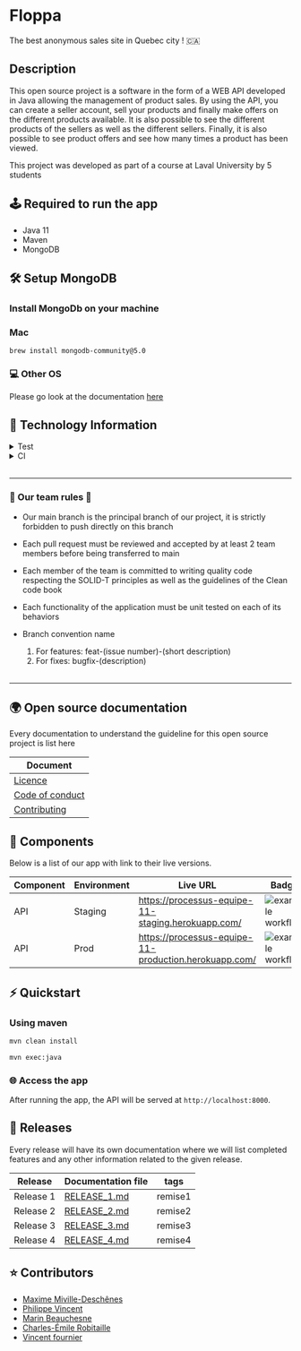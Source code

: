 #  Floppa

The best anonymous sales site in Quebec city ! 🇨🇦

## Description 

This open source project is a software in the form of a WEB API developed in Java allowing the management of product sales. 
By using the API, you can create a seller account, sell your products and finally make offers on the different products available.
It is also possible to see the different products of the sellers as well as the different sellers. 
Finally, it is also possible to see product offers and see how many times a product has been viewed.

This project was developed as part of a course at Laval University by 5 students

## 🕹 Required to run the app

- Java 11
- Maven
- MongoDB

## 🛠 Setup MongoDB

### Install MongoDb on your machine 

### Mac

```
brew install mongodb-community@5.0
```


### 💻 Other OS

Please go look at the documentation [here](https://www.mongodb.com/docs/manual/installation/)

## 📱 Technology Information

<details>
<summary> Test </summary>
<p>END to END testing : Rest assured 5.0.1</p>
<p>Unit test : Junit 5.7.2 and Mockito 2.28.2</p>
</details>

<details>
<summary> CI  </summary>
<p> Github action Java CI with Maven </p>
</details>
 <br />
<hr />

### 👭 Our team rules 👬

* Our main branch is the principal branch of our project, it is strictly forbidden to push directly on this branch
* Each pull request must be reviewed and accepted by at least 2 team members before being transferred to main
* Each member of the team is committed to writing quality code respecting the SOLID-T principles as well as the guidelines of the Clean code book
* Each functionality of the application must be unit tested on each of its behaviors
* Branch convention name
  1. For features: feat-(issue number)-(short description)
  2. For fixes: bugfix-(description)

  <br />
<hr />

## 🌍 Open source documentation

Every documentation to understand the guideline for this open source project is list here

| Document   | 
| --------- | 
| [Licence](./LICENSE)   |
| [Code of conduct](./CODE_OF_CONDUCT.md) |
| [Contributing](./CONTRIBUTING.md) | 



## 🧩 Components

Below is a list of our app with link to their live versions.

| Component | Environment | Live URL                                                 | Badge |
| --------- | ----------- | ---------------------------------------------------------|--------|
| API       | Staging     | https://processus-equipe-11-staging.herokuapp.com/       | ![example workflow](https://github.com/GLO2003-H22-eq11/H22-projet/actions/workflows/deployStaging.yml/badge.svg) |
| API       | Prod        | https://processus-equipe-11-production.herokuapp.com/    | ![example workflow](https://github.com/GLO2003-H22-eq11/H22-projet/actions/workflows/deployProd.yml/badge.svg)|



## ⚡️ Quickstart

### Using maven


```bash
mvn clean install 

mvn exec:java
```

### 🌐 Access the app

After running the app, the API will be served at `http://localhost:8000`.

## 📆 Releases

Every release will have its own documentation where we will list completed features and any other information related to the given release.

| Release   | Documentation file                 |  tags        |
| --------- |------------------------------------| -------------|
| Release 1 | [RELEASE_1.md](./exercices/tp1.md) | remise1      |
| Release 2 | [RELEASE_2.md](./exercices/tp2.md) | remise2      |
| Release 3 | [RELEASE_3.md](./exercices/tp3.md) | remise3      |
| Release 4 | [RELEASE_4.md](./exercices/tp4.md) | remise4      |


## ⭐️ Contributors
- [Maxime Miville-Deschênes](https://github.com/maximemvd)
- [Philippe Vincent](https://github.com/Philrobots)
- [Marin Beauchesne](https://github.com/marinoboi)
- [Charles-Émile Robitaille](https://github.com/Charlem33)
- [Vincent fournier](https://github.com/GoalCaufield)



